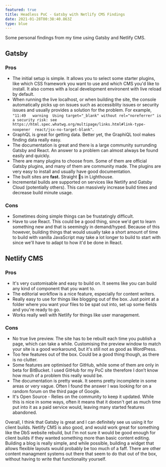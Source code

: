 ```yaml
---
featured: true
title: Headless PoC - Gatsby with Netlify CMS Findings
date: 2021-01-28T00:38:40.863Z
type: blue
---
```

Some personal findings from my time using Gatsby and Netlify CMS.

## Gatsby

### Pros

* The initial setup is simple. It allows you to select some starter plugins, like which CSS framework you want to use and which CMS you'd like to install. It also comes with a local development environent with live reload by default.
* When running the live localhost, or when building the site, the console automatically picks up on issues such as accessiblity issues or security issues and usually provides a solution for the problem. For example, `"11:49   warning  Using target="_blank" without rel="noreferrer" is a security risk: see https://html.spec.whatwg.org/multipage/links.html#link-type-noopener  react/jsx-no-target-blank"`.
* GraphQL is great for getting data. Better yet, the GraphiQL tool makes finding data really easy.
* The documentation is great and there is a large community surrunding Gatsby and React. An answer to a problem can almost always be found easily and quickly.
* There are many plugins to choose from. Some of them are official Gatsby plugins, and many of them are community made. The plugins are very easy to install and usually have good documentation.
* The built sites are **fast.** Straight 💯s in Lighthouse.
* Incremental builds are supported on services like Netlify and Gatsby Cloud (potentially others). This can massively increase build times and decrease build minute usage.

### Cons

* Sometimes doing simple things can be frustatingly difficult.
* Have to use React. This could be a good thing, since we'd get to learn something new and that is seemingly in demand/hyped. Because of this however, building things that would usually take a short amount of time to build with vanilla JavaScript may take a lot longer to build to start with since we'll have to adapt to how it'd be done in React.

## Netlify CMS

### Pros

* It's very customisable and easy to build on. It seems like you can build any kind of component that you want to.
* The editorial workflow is a nice feature, especially for content writers.
* Really easy to use for things like blogging out of the box. Just point at a folder where you want your files to be spat out into, set up some fields and you're ready to go.
* Works really well with Netlify for things like user management.

### Cons

* No true live preview. The site has to be rebuilt each time you publish a page, which can take a while. Customising the preview window to match your site is a good workaround, but it's still not as good as WordPress.
* Too few features out of the box. Could be a good thing though, as there is no clutter.
* Some features are optimised for GitHub, while some of them are only in beta for BitBucket. I used GitHub for my PoC site therefore I don’t know how much of a problem this really would be.
* The documentation is pretty weak. It seems pretty incomplete in some areas or very vague. Often I found the answer I was looking for on a random forum on the third page of Google.
* It's Open Source - Relies on the community to keep it updated. While this is nice in some ways, often it means that it doesn't get as much time put into it as a paid service would, leaving many started features abandoned.



Overall, I think that Gatsby is great and I can definitely see us using it for client builds. Netlify CMS is also good, and would work great for something like the DbS website rebuild, but I'm not sure it would be good enough for client builds if they wanted something more than basic content editing. Building a blog is really simple, and while possible, building a widget that allows flexible layouts would probably be too much of a faff. There are other content managment systems out there that seem to do that out of the box, without having to write that functionality yourself.